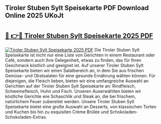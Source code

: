 ## Tiroler Stuben Sylt Speisekarte PDF Download Online 2025 UKoJt

# <h2><a href="http://gcc5dl.nevu.top/?p=Tiroler+Stuben+Sylt+Speisekarte">🔗 👉🔴 Tiroler Stuben Sylt Speisekarte 2025 PDF</a></h2>

[![Tiroler Stuben Sylt Speisekarte 2025 PDF](https://i.imgur.com/dBaPXMq.png)](http://gcc5dl.nevu.top/?p=Tiroler+Stuben+Sylt+Speisekarte)
Die Tiroler Stuben Sylt Speisekarte ist nicht nur eine Liste von Gerichten in einem Restaurant oder Café, sondern auch Ihre Gelegenheit, etwas zu finden, das für Ihren Geschmack köstlich und geeignet ist. Auf unserer Tiroler Stuben Sylt Speisekarte bieten wir einen Salatbereich an, in dem Sie aus frischen Gemüse- und Obstsalaten für eine gesunde Ernährung wählen können. Für diejenigen, die Fleisch lieben, bieten wir eine umfangreiche Auswahl an Gerichten auf der Tiroler Stuben Sylt Speisekarte an: Rindfleisch, Schweinefleisch, Huhn und Fisch. Unseren Auserwählten bieten wir köstliche Gerichte wie Schaschlik und Steak an, die bei frischem, natürlichem Feuer zubereitet werden. Unsere Tiroler Stuben Sylt Speisekarte bietet eine große Auswahl an Desserts, von klassischen Torten und Kuchen bis hin zu exquisiten Crème Brûlée und Schokoladen-Schokoladen-Extras.
